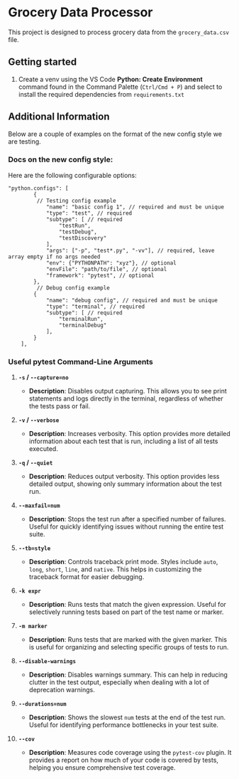 # Grocery Data Processor

This project is designed to process grocery data from the `grocery_data.csv` file.


## Getting started

1. Create a venv using the VS Code **Python: Create Environment** command found in the Command Palette (`Ctrl/Cmd + P`) and select to install the required dependencies from `requirements.txt`

## Additional Information
Below are a couple of examples on the format of the new config style we are testing.

### Docs on the new config style:

Here are the following configurable options:
```
"python.configs": [
        {
         // Testing config example 
            "name": "basic config 1", // required and must be unique
            "type": "test", // required
            "subtype": [ // required
                "testRun",
                "testDebug",
                "testDiscovery"
            ],
            "args": ["-p", "test*.py", "-vv"], // required, leave array empty if no args needed
            "env": {"PYTHONPATH": "xyz"}, // optional
            "envFile": "path/to/file", // optional
            "framework": "pytest", // optional
        },
         // Debug config example
        {
            "name": "debug config", // required and must be unique
            "type": "terminal", // required
            "subtype": [ // required
                "terminalRun",
                "terminalDebug"
            ],
        }
    ],
```

### Useful pytest Command-Line Arguments

1. **`-s` / `--capture=no`**
   - **Description**: Disables output capturing. This allows you to see print statements and logs directly in the terminal, regardless of whether the tests pass or fail.

2. **`-v` / `--verbose`**
   - **Description**: Increases verbosity. This option provides more detailed information about each test that is run, including a list of all tests executed.

3. **`-q` / `--quiet`**
   - **Description**: Reduces output verbosity. This option provides less detailed output, showing only summary information about the test run.

4. **`--maxfail=num`**
   - **Description**: Stops the test run after a specified number of failures. Useful for quickly identifying issues without running the entire test suite.

5. **`--tb=style`**
   - **Description**: Controls traceback print mode. Styles include `auto`, `long`, `short`, `line`, and `native`. This helps in customizing the traceback format for easier debugging.

6. **`-k expr`**
   - **Description**: Runs tests that match the given expression. Useful for selectively running tests based on part of the test name or marker.

7. **`-m marker`**
   - **Description**: Runs tests that are marked with the given marker. This is useful for organizing and selecting specific groups of tests to run.

8. **`--disable-warnings`**
   - **Description**: Disables warnings summary. This can help in reducing clutter in the test output, especially when dealing with a lot of deprecation warnings.

9. **`--durations=num`**
   - **Description**: Shows the slowest `num` tests at the end of the test run. Useful for identifying performance bottlenecks in your test suite.

10. **`--cov`**
    - **Description**: Measures code coverage using the `pytest-cov` plugin. It provides a report on how much of your code is covered by tests, helping you ensure comprehensive test coverage.

